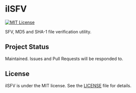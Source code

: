 # ilSFV

[![MIT License](http://img.shields.io/:license-mit-blue.svg)](https://github.com/judwhite/ilSFV/blob/master/LICENSE) 

SFV, MD5 and SHA-1 file verification utility.

## Project Status

Maintained. Issues and Pull Requests will be responded to.

## License

ilSFV is under the MIT license. See the [LICENSE](https://github.com/judwhite/ilSFV/blob/master/LICENSE) file for details.
